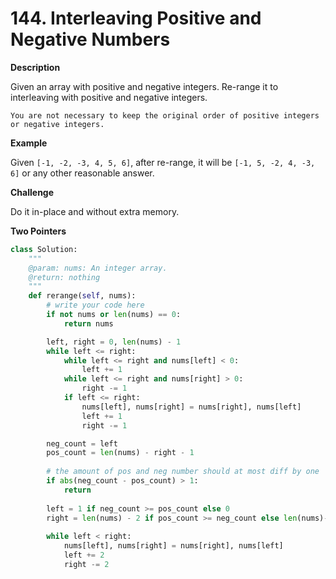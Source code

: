 # 144. Interleaving Positive and Negative Numbers

**Description**

Given an array with positive and negative integers. Re-range it to interleaving with positive and negative integers.

```
You are not necessary to keep the original order of positive integers or negative integers.
```

**Example**

Given `[-1, -2, -3, 4, 5, 6]`, after re-range, it will be `[-1, 5, -2, 4, -3, 6]` or any other reasonable answer.

**Challenge**

Do it in-place and without extra memory.

**Two Pointers**

```python
class Solution:
    """
    @param: nums: An integer array.
    @return: nothing
    """
    def rerange(self, nums):
        # write your code here
        if not nums or len(nums) == 0:
            return nums

        left, right = 0, len(nums) - 1
        while left <= right:
            while left <= right and nums[left] < 0:
                left += 1
            while left <= right and nums[right] > 0:
                right -= 1
            if left <= right:
                nums[left], nums[right] = nums[right], nums[left]
                left += 1
                right -= 1

        neg_count = left
        pos_count = len(nums) - right - 1
        
        # the amount of pos and neg number should at most diff by one
        if abs(neg_count - pos_count) > 1:
            return
        
        left = 1 if neg_count >= pos_count else 0
        right = len(nums) - 2 if pos_count >= neg_count else len(nums)-1
        
        while left < right:
            nums[left], nums[right] = nums[right], nums[left]
            left += 2
            right -= 2
```
